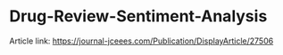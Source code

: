 # Drug-Review-Sentiment-Analysis
Article link: https://journal-jceees.com/Publication/DisplayArticle/27506
